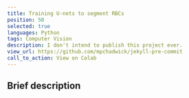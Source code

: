 ```yaml
---
title: Training U-nets to segment RBCs
position: 50
selected: true
languages: Python
tags: Computer Vision
description: I don't intend to publish this project ever.
view_url: https://github.com/mpchadwick/jekyll-pre-commit
call_to_action: View on Colab
---
```


## Brief description